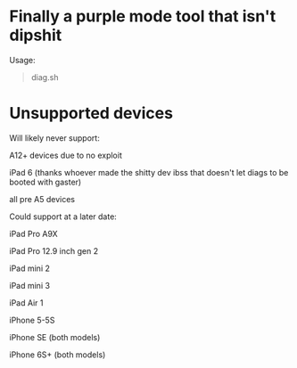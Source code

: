 # Finally a purple mode tool that isn't dipshit

Usage:
> diag.sh




# Unsupported devices
Will likely never support:

A12+ devices due to no exploit

iPad 6 (thanks whoever made the shitty dev ibss that doesn't let diags to be booted with gaster)

all pre A5 devices

Could support at a later date:

iPad Pro A9X

iPad Pro 12.9 inch gen 2

iPad mini 2

iPad mini 3

iPad Air 1

iPhone 5-5S

iPhone SE (both models)

iPhone 6S+ (both models)









